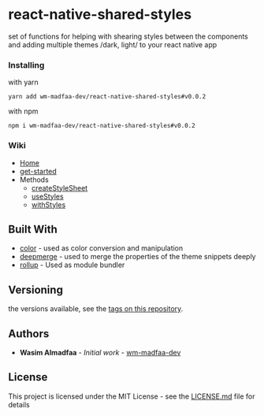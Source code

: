 # react-native-shared-styles

set of functions for helping with shearing styles between the components and adding multiple themes /dark, light/ to your react native app

### Installing

with yarn

```
yarn add wm-madfaa-dev/react-native-shared-styles#v0.0.2
```

with npm

```
npm i wm-madfaa-dev/react-native-shared-styles#v0.0.2
```

### Wiki
* [Home](https://github.com/wm-madfaa-dev/react-native-shared-styles/wiki)
* [get-started](https://github.com/wm-madfaa-dev/react-native-shared-styles/wiki/get-started)
* Methods
  * [createStyleSheet](https://github.com/wm-madfaa-dev/react-native-shared-styles/wiki/createStyleSheet)
  * [useStyles](https://github.com/wm-madfaa-dev/react-native-shared-styles/wiki/useStyles)
  * [withStyles](https://github.com/wm-madfaa-dev/react-native-shared-styles/wiki/withStyles)

## Built With

* [color](github.com/Qix-/color#readme) - used as color conversion and manipulation
* [deepmerge](github.com/TehShrike/deepmerge) - used to merge the properties of the theme snippets deeply
* [rollup](github.com/rollup/rollup) - Used as module bundler

## Versioning

the versions available, see the [tags on this repository](https://github.com/wm-madfaa-dev/react-native-shared-styles/tags).

## Authors

* **Wasim Almadfaa** - *Initial work* - [wm-madfaa-dev](https://github.com/wm-madfaa-dev)

## License

This project is licensed under the MIT License - see the [LICENSE.md](LICENSE.md) file for details
